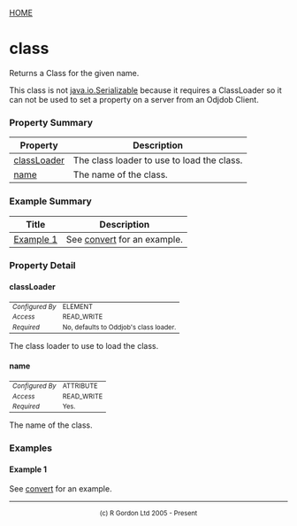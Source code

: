 [HOME](../../../../README.md)
# class

Returns a Class for the given name.


This class is not [java.io.Serializable](https://docs.oracle.com/en/java/javase/11/docs/api/java.base/java/io/Serializable.html) because it requires a ClassLoader
so it can not be used to set a property on a server from an Odjdob Client.

### Property Summary

| Property | Description |
| -------- | ----------- |
| [classLoader](#propertyclassloader) | The class loader to use to load the class. | 
| [name](#propertyname) | The name of the class. | 


### Example Summary

| Title | Description |
| ----- | ----------- |
| [Example 1](#example1) | See [convert](../../../../org/oddjob/arooa/types/ConvertType.md) for an example. |


### Property Detail
#### classLoader <a name="propertyclassloader"></a>

<table style='font-size:smaller'>
      <tr><td><i>Configured By</i></td><td>ELEMENT</td></tr>
      <tr><td><i>Access</i></td><td>READ_WRITE</td></tr>
      <tr><td><i>Required</i></td><td>No, defaults to Oddjob's class loader.</td></tr>
</table>

The class loader to use to load the class.

#### name <a name="propertyname"></a>

<table style='font-size:smaller'>
      <tr><td><i>Configured By</i></td><td>ATTRIBUTE</td></tr>
      <tr><td><i>Access</i></td><td>READ_WRITE</td></tr>
      <tr><td><i>Required</i></td><td>Yes.</td></tr>
</table>

The name of the class.


### Examples
#### Example 1 <a name="example1"></a>

See [convert](../../../../org/oddjob/arooa/types/ConvertType.md) for an example.


-----------------------

<div style='font-size: smaller; text-align: center;'>(c) R Gordon Ltd 2005 - Present</div>
